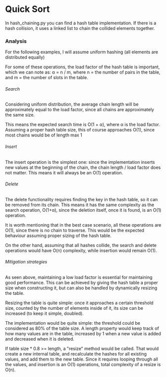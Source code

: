 # Quick Sort

In hash_chaining.py you can find a hash table implementation. If there is a hash collision, it uses a linked list to chain the collided elements together.

### Analysis

For the following examples, I will assume uniform hashing (all elements are distributed equally)

For some of these operations, the load factor of the hash table is important, which we can note as: α = n / m, where n = the number of pairs in the table, and m = the number of slots in the table.

###### Search

Considering uniform distribution, the average chain length will be approximately equal to the load factor, since all chains are approximately the same size.

This means the expected search time is O(1 + α), where α is the load factor. Assuming a proper hash table size, this of course approaches O(1), since most chains would be of length max 1

###### Insert

The insert operation is the simplest one: since the implementation inserts new values at the beginning of the chain, the chain length / load factor does not matter. This means it will always be an O(1) operation.

###### Delete

The delete functionality requires finding the key in the hash table, so it can be removed from its chain. This means it has the same complexity as the search operation, O(1+α), since the deletion itself, once it is found, is an O(1) operation.

It is worth mentioning that in the best case scenario, all these operations are O(1), since there is no chain to traverse. This would be the expected behaviour assuming proper sizing of the hash table.

On the other hand, assuming that all hashes collide, the search and delete operations would have O(n) complexity, while insertion would remain O(1).

###### Mitigation strategies

As seen above, maintaining a low load factor is essential for maintaining good performance. This can be achieved by giving the hash table a proper size when constructing it, but can also be handled by dynamically resizing the table.

Resizing the table is quite simple: once it approaches a certain threshold size, counted by the number of elements inside of it, its size can be increased (to keep it simple, doubled).

The implementation would be quite simple: the threshold could be considered as 80% of the table size. A length property would keep track of how many values are in the table, increased by 1 when a new value is added and decreased when it is deleted.

If table size \* 0.8 >= length, a "resize" method would be called. That would create a new internal table, and recalculate the hashes for all existing values, and add them to the new table. Since it requires looping through all the values, and insertion is an O(1) operations, total complexity of a resize is O(n).

